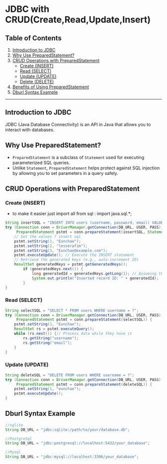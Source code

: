# JDBC with CRUD(Create,Read,Update,Insert)

## Table of Contents
1. [Introduction to JDBC](#introduction-to-jdbc)
2. [Why Use PreparedStatement?](#why-use-preparedstatement)
3. [CRUD Operations with PreparedStatement](#crud-operations-with-preparedstatement)
    - [Create (INSERT)](#create-insert)
    - [Read (SELECT)](#read-select)
    - [Update (UPDATE)](#update-update)
    - [Delete (DELETE)](#delete-delete)
4. [Benefits of Using PreparedStatement](#benefits-of-using-preparedstatement)
5. [Dburl Syntax Example](#dburl-syntax-example)
---

## Introduction to JDBC
JDBC (Java Database Connectivity) is an API in Java that allows you to interact with databases.



## Why Use PreparedStatement?
- `PreparedStatement` is a subclass of `Statement` used for executing parameterized SQL queries. 
- Unlike `Statement`, `PreparedStatement` helps protect against SQL injection by allowing you to set parameters in a query safely.



## CRUD Operations with PreparedStatement
### Create (INSERT)
- to make it easier just import all from sql : import java.sql.*;
```java
String insertSQL = "INSERT INTO users (username, password, email) VALUES (?, ?, ?)";
try (Connection conn = DriverManager.getConnection(DB_URL, USER, PASS);
     PreparedStatement pstmt = conn.prepareStatement(insertSQL, Statement.RETURN_GENERATED_KEYS)) {  // this is example of the try with resources
    // Set the values ? insert sql
    pstmt.setString(1, "Eunchae");
    pstmt.setString(2, "lesserafim");
    pstmt.setString(3, "Eunchae@example.com");
    pstmt.executeUpdate(); // Execute the INSERT statement
    // Retrieve the generated keys (e.g., auto-increment ID)
    ResultSet generatedKeys = pstmt.getGeneratedKeys();
        if (generatedKeys.next()) {
            long generatedId = generatedKeys.getLong(1); // Assuming the generated key is a long type
            System.out.println("Inserted record ID: " + generatedId);
        }
}
```
### Read (SELECT)
```java
String selectSQL = "SELECT * FROM users WHERE username = ?";
try (Connection conn = DriverManager.getConnection(DB_URL, USER, PASS);
     PreparedStatement pstmt = conn.prepareStatement(selectSQL)) {
    pstmt.setString(1, "Eunchae");
    ResultSet rs = pstmt.executeQuery();
    while (rs.next()) {// Process data while they have it 
        rs.getString("username");
        rs.getString("email");
    }
}
```
### Update (UPDATE)
```java
String deleteSQL = "DELETE FROM users WHERE username = ?";
try (Connection conn = DriverManager.getConnection(DB_URL, USER, PASS);
     PreparedStatement pstmt = conn.prepareStatement(deleteSQL)) {
    pstmt.setString(1, "eunchae");
    pstmt.executeUpdate();
}
```




## Dburl Syntax Example
```java
//sqlite
String DB_URL = "jdbc:sqlite:/path/to/your/database.db";

//PostgreSql
String DB_URL = "jdbc:postgresql://localhost:5432/your_database";

//Mysql
String DB_URL = "jdbc:mysql://localhost:3306/your_database";
```